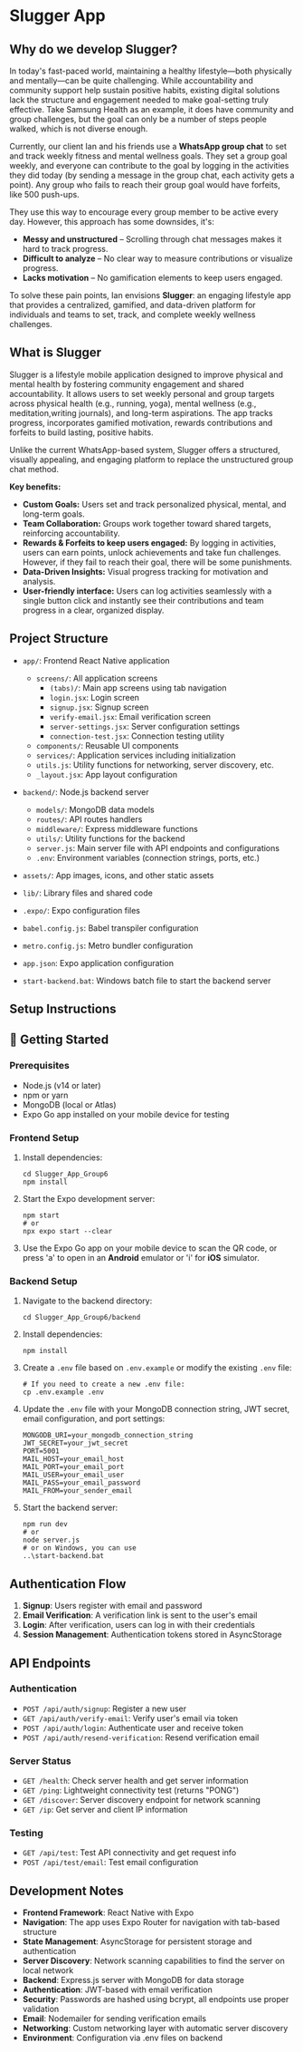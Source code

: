 # Slugger App

## Why do we develop Slugger?
In today's fast-paced world, maintaining a healthy lifestyle—both physically and mentally—can be quite challenging. While accountability and community support help sustain positive habits, existing digital solutions lack the structure and engagement needed to make goal-setting truly effective. Take Samsung Health as an example, it does have community and group challenges, but the goal can only be a number of steps people walked, which is not diverse enough.

Currently, our client Ian and his friends use a **WhatsApp group chat** to set and track weekly fitness and mental wellness goals. They set a group goal weekly, and everyone can contribute to the goal by logging in the activities they did today (by sending a message in the group chat, each activity gets a point). Any group who fails to reach their group goal would have forfeits, like 500 push-ups.

They use this way to encourage every group member to be active every day. However, this approach has some downsides, it's:
- **Messy and unstructured** – Scrolling through chat messages makes it hard to track progress.
- **Difficult to analyze** – No clear way to measure contributions or visualize progress.
- **Lacks motivation** – No gamification elements to keep users engaged.

To solve these pain points, Ian envisions **Slugger**: an engaging lifestyle app that provides a centralized, gamified, and data-driven platform for individuals and teams to set, track, and complete weekly wellness challenges.

## What is Slugger
Slugger is a lifestyle mobile application designed to improve physical and mental health by fostering community engagement and shared accountability. It allows users to set weekly personal and group targets across physical health (e.g., running, yoga), mental wellness (e.g., meditation,writing journals), and long-term aspirations. The app tracks progress, incorporates gamified motivation, rewards contributions and forfeits to build lasting, positive habits. 

Unlike the current WhatsApp-based system, Slugger offers a structured, visually appealing, and engaging platform to replace the unstructured group chat method. 

**Key benefits:**

- **Custom Goals:** Users set and track personalized physical, mental, and long-term goals.
- **Team Collaboration:** Groups work together toward shared targets, reinforcing accountability.
- **Rewards & Forfeits to keep users engaged:** By logging in activities, users can earn points, unlock achievements and take fun challenges. However, if they fail to reach their goal, there will be some punishments.
- **Data-Driven Insights:** Visual progress tracking for motivation and analysis.
- **User-friendly interface:** Users can log activities seamlessly with a single button click and instantly see their contributions and team progress in a clear, organized display.

## Project Structure

- `app/`: Frontend React Native application
  - `screens/`: All application screens
    - `(tabs)/`: Main app screens using tab navigation
    - `login.jsx`: Login screen
    - `signup.jsx`: Signup screen
    - `verify-email.jsx`: Email verification screen
    - `server-settings.jsx`: Server configuration settings
    - `connection-test.jsx`: Connection testing utility
  - `components/`: Reusable UI components
  - `services/`: Application services including initialization
  - `utils.js`: Utility functions for networking, server discovery, etc.
  - `_layout.jsx`: App layout configuration

- `backend/`: Node.js backend server
  - `models/`: MongoDB data models
  - `routes/`: API routes handlers
  - `middleware/`: Express middleware functions
  - `utils/`: Utility functions for the backend
  - `server.js`: Main server file with API endpoints and configurations
  - `.env`: Environment variables (connection strings, ports, etc.)

- `assets/`: App images, icons, and other static assets
- `lib/`: Library files and shared code
- `.expo/`: Expo configuration files
- `babel.config.js`: Babel transpiler configuration
- `metro.config.js`: Metro bundler configuration
- `app.json`: Expo application configuration
- `start-backend.bat`: Windows batch file to start the backend server

## Setup Instructions

## 🚀 Getting Started

### Prerequisites

- Node.js (v14 or later)
- npm or yarn
- MongoDB (local or Atlas)
- Expo Go app installed on your mobile device for testing

### Frontend Setup

1. Install dependencies:
   ```
   cd Slugger_App_Group6
   npm install
   ```

2. Start the Expo development server:
   ```
   npm start
   # or 
   npx expo start --clear
   ```

3. Use the Expo Go app on your mobile device to scan the QR code, or press 'a' to open in an **Android** emulator or 'i' for **iOS** simulator.

### Backend Setup

1. Navigate to the backend directory:
   ```
   cd Slugger_App_Group6/backend
   ```

2. Install dependencies:
   ```
   npm install
   ```

3. Create a `.env` file based on `.env.example` or modify the existing `.env` file:
   ```
   # If you need to create a new .env file:
   cp .env.example .env
   ```

4. Update the `.env` file with your MongoDB connection string, JWT secret, email configuration, and port settings:
   ```
   MONGODB_URI=your_mongodb_connection_string
   JWT_SECRET=your_jwt_secret
   PORT=5001
   MAIL_HOST=your_email_host
   MAIL_PORT=your_email_port
   MAIL_USER=your_email_user
   MAIL_PASS=your_email_password
   MAIL_FROM=your_sender_email
   ```

5. Start the backend server:
   ```
   npm run dev
   # or
   node server.js
   # or on Windows, you can use
   ..\start-backend.bat
   ```

## Authentication Flow

1. **Signup**: Users register with email and password
2. **Email Verification**: A verification link is sent to the user's email
3. **Login**: After verification, users can log in with their credentials
4. **Session Management**: Authentication tokens stored in AsyncStorage

## API Endpoints

### Authentication
- `POST /api/auth/signup`: Register a new user
- `GET /api/auth/verify-email`: Verify user's email via token
- `POST /api/auth/login`: Authenticate user and receive token
- `POST /api/auth/resend-verification`: Resend verification email

### Server Status
- `GET /health`: Check server health and get server information
- `GET /ping`: Lightweight connectivity test (returns "PONG")
- `GET /discover`: Server discovery endpoint for network scanning
- `GET /ip`: Get server and client IP information

### Testing
- `GET /api/test`: Test API connectivity and get request info
- `POST /api/test/email`: Test email configuration

## Development Notes

- **Frontend Framework**: React Native with Expo
- **Navigation**: The app uses Expo Router for navigation with tab-based structure
- **State Management**: AsyncStorage for persistent storage and authentication
- **Server Discovery**: Network scanning capabilities to find the server on local network
- **Backend**: Express.js server with MongoDB for data storage
- **Authentication**: JWT-based with email verification
- **Security**: Passwords are hashed using bcrypt, all endpoints use proper validation
- **Email**: Nodemailer for sending verification emails
- **Networking**: Custom networking layer with automatic server discovery
- **Environment**: Configuration via .env files on backend


